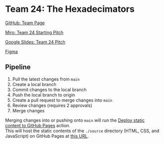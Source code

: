 # Team 24: The Hexadecimators

[GitHub: Team Page](https://github.com/cse110-fa22-group24/cse110-fa22-group24/blob/71fb6d14a7409ceef8ec237c466490903a061c3a/admin/team.md)

[Miro: Team 24 Starting Pitch](https://miro.com/app/board/uXjVPJ8rcC4=/)

[Google Slides: Team 24 Pitch](https://docs.google.com/presentation/d/1J6zCZ23b61nf89hl8gfiFk0LUtrNjuQRapIYU0aGVOk/edit)

[Figma](https://www.figma.com/file/MJNu9BIF2qha5lbEGSJRCw/CSE-110?node-id=4%3A39)

## Pipeline

1. Pull the latest changes from `main`
2. Create a local branch
3. Commit changes to the local branch
4. Push the local branch to origin
5. Create a pull request to merge changes into `main`
6. Review changes (requires 2 approvals)
7. Merge changes

Merging changes into or pushing onto `main` will run the [Deploy static content to GitHub Pages](https://github.com/cse110-fa22-group24/cse110-fa22-group24/actions/workflows/deploy.yml) action.  
This will host the static contents of the `./source` directory (HTML, CSS, and JavaScript) on GitHub Pages at [this URL](https://cse110-fa22-group24.github.io/cse110-fa22-group24/).
